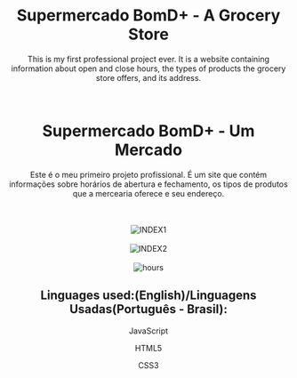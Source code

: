 <header>
  <h1>Supermercado BomD+ - A Grocery Store</h1>

  <p>This is my first professional project ever. It is a website containing information about open and close hours, the types of products the grocery store offers, and its address.</p>
  <br>

<h1>Supermercado BomD+ - Um Mercado</h1>

<p>Este é o meu primeiro projeto profissional. É um site que contém informações sobre horários de abertura e fechamento, os tipos de produtos que a mercearia oferece e seu endereço.</p>
<br>

<main>
  <div style="display: inline_block"><br>
  <img align="center" alt="INDEX1"" src="https://github.com/NiccolasCente/Supermercado-BomDemais/assets/100246795/959f6f0a-d185-441f-8d22-b6a2f0a5fcbd">
  </div> 

  <div style="display: inline_block"><br>
  <img align="center" alt="INDEX2"" src="https://github.com/NiccolasCente/Supermercado-BomDemais/assets/100246795/ad399a6a-d676-4686-a39f-23d8eeb838e1">
  </div> 

  <div style="display: inline_block"><br>
  <img align="center" alt="hours"" src="https://github.com/NiccolasCente/Supermercado-BomDemais/assets/100246795/522e8936-9f7c-4d26-b100-d90f48b282b4">
  </div> 

</main>

<footer>
  <h2>Linguages used:(English)/Linguagens Usadas(Português - Brasil):</h2>
  <p>JavaScript</p>
  <p>HTML5</p>
  <p>CSS3</p>
</footer>



  




  
</main>


